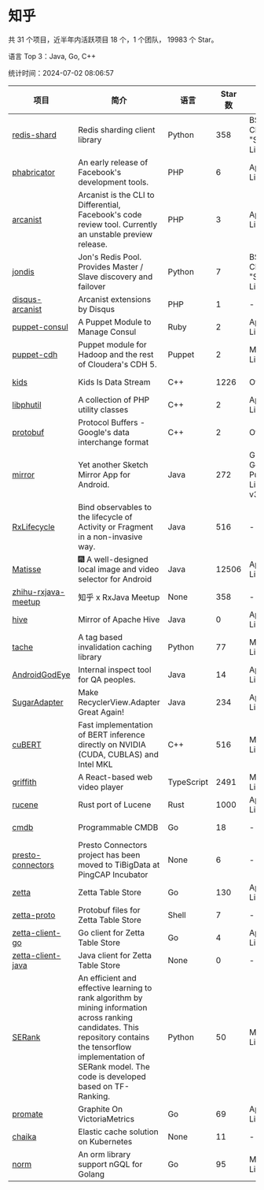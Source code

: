 # 知乎

共 31 个项目，近半年内活跃项目 18 个，1 个团队， 19983 个 Star。

语言 Top 3：Java, Go, C++

统计时间：2024-07-02 08:06:57

| 项目                                                                | 简介                                                                                                                                                                                                                      | 语言       | Star 数 | 协议                              | 创建时间   | 最后更新时间 |
| ------------------------------------------------------------------- | ------------------------------------------------------------------------------------------------------------------------------------------------------------------------------------------------------------------------- | ---------- | ------- | --------------------------------- | ---------- | ------------ |
| [redis-shard](https://github.com/zhihu/redis-shard)                 | Redis sharding client library                                                                                                                                                                                             | Python     | 358     | BSD 2-Clause "Simplified" License | 2011-05-28 | 2024-06-18   |
| [phabricator](https://github.com/zhihu/phabricator)                 | An early release of Facebook's development tools.                                                                                                                                                                         | PHP        | 6       | Apache License 2.0                | 2012-10-12 | 2022-12-29   |
| [arcanist](https://github.com/zhihu/arcanist)                       | Arcanist is the CLI to Differential, Facebook's code review tool. Currently an unstable preview release.                                                                                                                  | PHP        | 3       | Apache License 2.0                | 2012-11-08 | 2022-12-29   |
| [jondis](https://github.com/zhihu/jondis)                           | Jon's Redis Pool.   Provides Master / Slave discovery and failover                                                                                                                                                        | Python     | 7       | BSD 2-Clause "Simplified" License | 2013-04-23 | 2019-07-05   |
| [disqus-arcanist](https://github.com/zhihu/disqus-arcanist)         | Arcanist extensions by Disqus                                                                                                                                                                                             | PHP        | 1       | -                                 | 2013-08-20 | 2020-01-16   |
| [puppet-consul](https://github.com/zhihu/puppet-consul)             | A Puppet Module to Manage Consul                                                                                                                                                                                          | Ruby       | 2       | Apache License 2.0                | 2014-08-27 | 2015-07-22   |
| [puppet-cdh](https://github.com/zhihu/puppet-cdh)                   | Puppet module for Hadoop and the rest of Cloudera's CDH 5.                                                                                                                                                                | Puppet     | 2       | MIT License                       | 2014-10-09 | 2023-02-02   |
| [kids](https://github.com/zhihu/kids)                               | Kids Is Data Stream                                                                                                                                                                                                       | C++        | 1226    | Other                             | 2014-12-19 | 2024-07-02   |
| [libphutil](https://github.com/zhihu/libphutil)                     | A collection of PHP utility classes                                                                                                                                                                                       | C++        | 2       | Apache License 2.0                | 2015-03-24 | 2016-03-14   |
| [protobuf](https://github.com/zhihu/protobuf)                       | Protocol Buffers - Google's data interchange format                                                                                                                                                                       | C++        | 2       | Other                             | 2016-07-22 | 2018-08-21   |
| [mirror](https://github.com/zhihu/mirror)                           | Yet another Sketch Mirror App for Android.                                                                                                                                                                                | Java       | 272     | GNU General Public License v3.0   | 2016-10-31 | 2024-06-18   |
| [RxLifecycle](https://github.com/zhihu/RxLifecycle)                 | Bind observables to the lifecycle of Activity or Fragment in a non-invasive way.                                                                                                                                          | Java       | 516     | -                                 | 2017-01-21 | 2024-06-18   |
| [Matisse](https://github.com/zhihu/Matisse)                         | :fireworks: A well-designed local image and video selector for Android                                                                                                                                                    | Java       | 12506   | Apache License 2.0                | 2017-04-13 | 2024-06-27   |
| [zhihu-rxjava-meetup](https://github.com/zhihu/zhihu-rxjava-meetup) | 知乎 x RxJava Meetup                                                                                                                                                                                                      | None       | 358     | -                                 | 2017-09-25 | 2024-03-08   |
| [hive](https://github.com/zhihu/hive)                               | Mirror of Apache Hive                                                                                                                                                                                                     | Java       | 0       | Apache License 2.0                | 2017-11-09 | 2017-11-30   |
| [tache](https://github.com/zhihu/tache)                             | A tag based invalidation caching library                                                                                                                                                                                  | Python     | 77      | MIT License                       | 2017-12-20 | 2022-07-07   |
| [AndroidGodEye](https://github.com/zhihu/AndroidGodEye)             | Internal inspect tool for QA peoples.                                                                                                                                                                                     | Java       | 14      | Apache License 2.0                | 2018-01-29 | 2024-02-22   |
| [SugarAdapter](https://github.com/zhihu/SugarAdapter)               | Make RecyclerView.Adapter Great Again!                                                                                                                                                                                    | Java       | 234     | Apache License 2.0                | 2018-12-05 | 2024-06-28   |
| [cuBERT](https://github.com/zhihu/cuBERT)                           | Fast implementation of BERT inference directly on NVIDIA (CUDA, CUBLAS) and Intel MKL                                                                                                                                     | C++        | 516     | MIT License                       | 2019-03-13 | 2024-06-19   |
| [griffith](https://github.com/zhihu/griffith)                       | A React-based web video player                                                                                                                                                                                            | TypeScript | 2491    | MIT License                       | 2019-03-22 | 2024-06-26   |
| [rucene](https://github.com/zhihu/rucene)                           | Rust port of Lucene                                                                                                                                                                                                       | Rust       | 1000    | Apache License 2.0                | 2019-05-29 | 2024-06-24   |
| [cmdb](https://github.com/zhihu/cmdb)                               | Programmable CMDB                                                                                                                                                                                                         | Go         | 18      | -                                 | 2020-04-26 | 2023-11-08   |
| [presto-connectors](https://github.com/zhihu/presto-connectors)     | Presto Connectors project has been moved to TiBigData at PingCAP Incubator                                                                                                                                                | None       | 6       | -                                 | 2020-05-02 | 2020-06-10   |
| [zetta](https://github.com/zhihu/zetta)                             | Zetta Table Store                                                                                                                                                                                                         | Go         | 130     | Apache License 2.0                | 2020-05-12 | 2024-06-18   |
| [zetta-proto](https://github.com/zhihu/zetta-proto)                 | Protobuf files for Zetta Table Store                                                                                                                                                                                      | Shell      | 7       | -                                 | 2020-05-12 | 2024-06-18   |
| [zetta-client-go](https://github.com/zhihu/zetta-client-go)         | Go client for Zetta Table Store                                                                                                                                                                                           | Go         | 4       | Apache License 2.0                | 2020-05-12 | 2024-06-18   |
| [zetta-client-java](https://github.com/zhihu/zetta-client-java)     | Java client for Zetta Table Store                                                                                                                                                                                         | None       | 0       | -                                 | 2020-07-03 | 2020-07-03   |
| [SERank](https://github.com/zhihu/SERank)                           | An efficient and effective learning to rank algorithm by mining information across ranking candidates. This repository contains the tensorflow implementation of SERank model. The code is developed based on TF-Ranking. | Python     | 50      | MIT License                       | 2020-08-05 | 2024-06-18   |
| [promate](https://github.com/zhihu/promate)                         | Graphite On VictoriaMetrics                                                                                                                                                                                               | Go         | 69      | Apache License 2.0                | 2020-11-17 | 2024-06-18   |
| [chaika](https://github.com/zhihu/chaika)                           | Elastic cache solution on Kubernetes                                                                                                                                                                                      | None       | 11      | -                                 | 2021-03-22 | 2024-06-18   |
| [norm](https://github.com/zhihu/norm)                               | An orm library support nGQL for Golang                                                                                                                                                                                    | Go         | 95      | MIT License                       | 2021-07-13 | 2024-06-18   |
